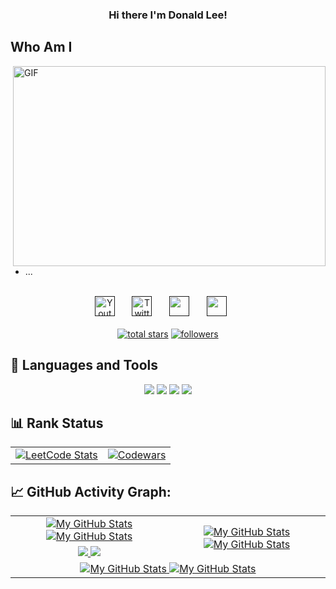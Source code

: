 <h3 align="center">
  Hi there I'm Donald Lee!
</h3>


## Who Am I
<div>
  <img align="right" alt="GIF" src="https://imgur.com/vC9nXzZ.gif?raw=true" width="500" height="320" />

  *  ...

</div>

<br/>

<!-- Social icons section -->
<div align="center">
  <a href=""><img width="32px" alt="Youtube" title="Youtube" src="https://img.icons8.com/doodle/48/000000/youtube--v2.png"/></a>
  &#8287;&#8287;&#8287;&#8287;&#8287;
  <a href=""><img width="32px" alt="Twitter" title="Twitter" src="https://img.icons8.com/doodle/48/000000/twitter--v2.png"/></a>
  &#8287;&#8287;&#8287;&#8287;&#8287;
  <a href="" alt="Dev Pro Tips Discussion & Support Server"><img width="32px" src="https://img.icons8.com/doodle/48/000000/discord--v2.png"/></a>
  &#8287;&#8287;&#8287;&#8287;&#8287;
  <a href="" alt=""><img width="32px" src="https://img.icons8.com/doodle/48/000000/gmail-new.png"/></a>
  &#8287;&#8287;&#8287;&#8287;&#8287;
</div>

<br/>

<!-- Social badges section -->
<div align="center">
  <a href="https://github.com/donaldturinglee?tab=repositories&sort=stargazers">
    <img alt="total stars" title="Total stars on GitHub" src="https://custom-icon-badges.herokuapp.com/badge/dynamic/json?logo=star&color=55960c&labelColor=488207&label=Stars&style=for-the-badge&query=%24.stars&url=https://api.github-star-counter.workers.dev/user/donaldturinglee"/></a>
  <a href="https://github.com/donaldturinglee?tab=followers">
    <img alt="followers" title="Follow me on Github" src="https://custom-icon-badges.herokuapp.com/github/followers/donaldturinglee?color=236ad3&labelColor=1155ba&style=for-the-badge&logo=person-add&label=Follow&logoColor=white"/></a>
</div>

## 🚀 Languages and Tools
<div align="center">
    <a href = "https://www.markdownguide.org/basic-syntax/"><img src ="https://img.shields.io/badge/C%2B%2B-00599C?style=for-the-badge&logo=c%2B%2B&logoColor=white"></a>
    <a href = "https://www.markdownguide.org/basic-syntax/"><img src ="https://img.shields.io/badge/C-ED8B00?style=for-the-badge&logo=c&logoColor=white"></a>
    <a href = "https://www.markdownguide.org/basic-syntax/"><img src ="https://img.shields.io/badge/PostgreSQL-00000F?style=for-the-badge&logo=postgresql&logoColor=white"></a>
    <a href = "https://www.markdownguide.org/basic-syntax/"><img src ="https://img.shields.io/badge/Git-F05032?style=for-the-badge&logo=git&logoColor=white"></a>
</div>

## 📊 Rank Status
<table align="center">
  <tr>
    <td align="center">
      <a href="https://github.com/donaldturinglee#leetcode-card">
        <img src="https://leetcard.jacoblin.cool/donaldturinglee?theme=light&font=source_code_pro" alt="LeetCode Stats" />
      </a>
    </td>
    <td align="center">
      <a href="https://github.com/donaldturinglee#codewars-card">
        <img src="https://github.r2v.ch/codewars?user=Donald%20Lee&theme=light&stroke=%23e6e6e6" alt="Codewars"  />
      </a>
    </td>
</table>

## 📈 GitHub Activity Graph:

<table align="center">
    <tr>
        <td align="center">
          <a href="https://github.com/donaldturinglee#gh-light-mode-only">
            <img src="https://github-readme-stats.vercel.app/api?username=donaldturinglee&show_icons=true&theme=default&include_all_commits=true#gh-light-mode-only" alt="My GitHub Stats"/>
          </a>
          <a href="https://github.com/vaibhavvikas#gh-dark-mode-only">
            <img src="https://github-readme-stats.vercel.app/api?username=donaldturinglee&show_icons=true&theme=tokyonight&include_all_commits=true#gh-dark-mode-only" alt="My GitHub Stats"/>
          </a>
      </td>
        <td rowspan="2" align="center">
          <a href="https://github.com/donaldturinglee#gh-light-mode-only">
            <img src="https://github-readme-stats.vercel.app/api/top-langs/?username=donaldturinglee&theme=default&langs_count=8#gh-light-mode-only" alt="My GitHub Stats"/>
          </a>
          <a href="https://github.com/donaldturinglee#gh-dark-mode-only">
            <img src="https://github-readme-stats.vercel.app/api/top-langs/?username=donaldturinglee&theme=tokyonight&langs_count=8#gh-dark-mode-only" alt="My GitHub Stats"/>
          </a>
      </td>
    </tr>
    <tr>
      <td align="center">
          <a href="https://github.com/donaldturinglee#gh-light-mode-only">
            <img src="https://github-readme-streak-stats.herokuapp.com/?user=donaldturinglee&theme=default"/>
          </a>
          <a href="https://github.com/donaldturinglee#gh-dark-mode-only">
            <img src="https://github-readme-streak-stats.herokuapp.com/?user=donaldturinglee&theme=tokyonight"/>
          </a>
      </td>
    </tr>
    <tr>
      <td colspan="2" align="center">
          <a href="https://github.com/donaldturinglee#gh-light-mode-only">
            <img src="https://github-readme-activity-graph.cyclic.app/graph?username=donaldturinglee&bg_color=fffff0&color=708090&line=24292e&point=24292e&area=true&hide_border=true" alt="My GitHub Stats"/>
          </a>
          <a href="https://github.com/donaldturinglee#gh-dark-mode-only">
            <img src="https://github-readme-activity-graph.cyclic.app/graph?username=donaldturinglee&bg_color=fffff0&color=708090&line=24292e&point=24292e&area=true&hide_border=true" alt="My GitHub Stats"/>
          </a>
      </td>
    </tr>
</table>

